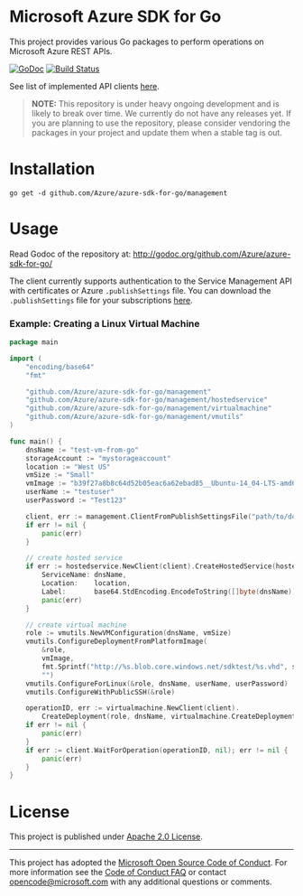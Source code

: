 # Microsoft Azure SDK for Go

This project provides various Go packages to perform operations
on Microsoft Azure REST APIs.

[![GoDoc](https://godoc.org/github.com/Azure/azure-sdk-for-go?status.svg)](https://godoc.org/github.com/Azure/azure-sdk-for-go) [![Build Status](https://travis-ci.org/Azure/azure-sdk-for-go.svg?branch=master)](https://travis-ci.org/Azure/azure-sdk-for-go)

See list of implemented API clients [here](http://godoc.org/github.com/Azure/azure-sdk-for-go).

> **NOTE:** This repository is under heavy ongoing development and
is likely to break over time. We currently do not have any releases
yet. If you are planning to use the repository, please consider vendoring
the packages in your project and update them when a stable tag is out.

# Installation

    go get -d github.com/Azure/azure-sdk-for-go/management

# Usage

Read Godoc of the repository at: http://godoc.org/github.com/Azure/azure-sdk-for-go/

The client currently supports authentication to the Service Management
API with certificates or Azure `.publishSettings` file. You can 
download the `.publishSettings` file for your subscriptions
[here](https://manage.windowsazure.com/publishsettings).

### Example: Creating a Linux Virtual Machine

```go
package main

import (
	"encoding/base64"
	"fmt"

	"github.com/Azure/azure-sdk-for-go/management"
	"github.com/Azure/azure-sdk-for-go/management/hostedservice"
	"github.com/Azure/azure-sdk-for-go/management/virtualmachine"
	"github.com/Azure/azure-sdk-for-go/management/vmutils"
)

func main() {
	dnsName := "test-vm-from-go"
	storageAccount := "mystorageaccount"
	location := "West US"
	vmSize := "Small"
	vmImage := "b39f27a8b8c64d52b05eac6a62ebad85__Ubuntu-14_04-LTS-amd64-server-20140724-en-us-30GB"
	userName := "testuser"
	userPassword := "Test123"

	client, err := management.ClientFromPublishSettingsFile("path/to/downloaded.publishsettings", "")
	if err != nil {
		panic(err)
	}

	// create hosted service
	if err := hostedservice.NewClient(client).CreateHostedService(hostedservice.CreateHostedServiceParameters{
		ServiceName: dnsName,
		Location:    location,
		Label:       base64.StdEncoding.EncodeToString([]byte(dnsName))}); err != nil {
		panic(err)
	}

	// create virtual machine
	role := vmutils.NewVMConfiguration(dnsName, vmSize)
	vmutils.ConfigureDeploymentFromPlatformImage(
		&role,
		vmImage,
		fmt.Sprintf("http://%s.blob.core.windows.net/sdktest/%s.vhd", storageAccount, dnsName),
		"")
	vmutils.ConfigureForLinux(&role, dnsName, userName, userPassword)
	vmutils.ConfigureWithPublicSSH(&role)

	operationID, err := virtualmachine.NewClient(client).
		CreateDeployment(role, dnsName, virtualmachine.CreateDeploymentOptions{})
	if err != nil {
		panic(err)
	}
	if err := client.WaitForOperation(operationID, nil); err != nil {
		panic(err)
	}
}
```

# License

This project is published under [Apache 2.0 License](LICENSE).

-----
This project has adopted the [Microsoft Open Source Code of Conduct](https://opensource.microsoft.com/codeofconduct/). For more information see the [Code of Conduct FAQ](https://opensource.microsoft.com/codeofconduct/faq/) or contact [opencode@microsoft.com](mailto:opencode@microsoft.com) with any additional questions or comments.
